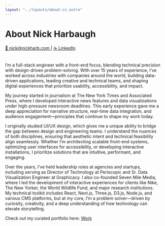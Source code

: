 ```yaml
---
layout: "../layouts/about-cv.astro"
---
```


# About Nick Harbaugh

<div class="cv-links">
  <a href="mailto:nick@nickharb.com">
    📧 nick@nickharb.com
  </a>
  |
  <a href="https://www.linkedin.com/in/nickharb/" target="_blank">
    ☕️ LinkedIn
  </a>
  <!-- |<a href="https://www.instagram.com/nickharb/" target="_blank">
    📷 Instagram
  </a> -->
</div>

I’m a full-stack engineer with a front-end focus, blending technical precision with design-driven problem-solving. With over 15 years of experience, I’ve worked across industries with companies around the world, building data-driven applications, leading creative and technical teams, and shaping digital experiences that prioritize usability, accessibility, and impact.

My journey started in journalism at The New York Times and Associated Press, where I developed interactive news features and data visualizations under high-pressure newsroom deadlines. This early experience gave me a deep appreciation for narrative structure, real-time data integration, and audience engagement—principles that continue to shape my work today.

I originally studied UI/UX design, which gives me a unique ability to bridge the gap between design and engineering teams. I understand the nuances of both disciplines, ensuring that aesthetic intent and technical feasibility align seamlessly. Whether I’m architecting scalable front-end systems, optimizing user interfaces for accessibility, or developing interactive installations, I prioritize solutions that are intuitive, performant, and engaging.

Over the years, I’ve held leadership roles at agencies and startups, including serving as Director of Technology at Periscopic and Sr. Data Visualization Engineer at Graphicacy. I also co-founded Seven Mile Media, where I led the development of interactive experiences for clients like Nike, The New Yorker, the World Wildlife Fund, and major research institutions. My technical toolkit includes React, Next.js, Three.js, D3.js, Node.js, and various CMS platforms, but at my core, I’m a problem solver—driven by curiosity, creativity, and a deep understanding of how technology can elevate storytelling.

Check out my curated portfolio here: [Work](/work)

<style>
  .cv-links {
    margin-bottom: 2rem;
  }
</style>
